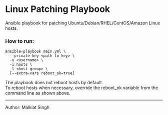 # Linux Patching Playbook

Ansible playbook for patching Ubuntu/Debian/RHEL/CentOS/Amazon Linux hosts.

### How to run:
```
ansible-playbook main.yml \
  --private-key <path to key> \
  -u <username> \
  -i hosts \
  -l <host-group> \
  [--extra-vars reboot_ok=true]
```

The playbook does not reboot hosts by default.  
To reboot hosts when necessary, override the reboot_ok variable from the command line as shown above.  

---
Author:   Malkiat Singh 
